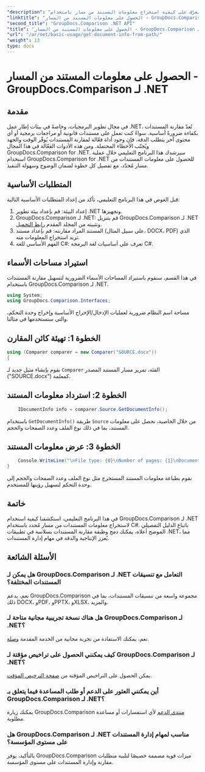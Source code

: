 ```yaml
---
"description": "تعرّف على كيفية استخراج معلومات المستند من مسار باستخدام GroupDocs.Comparison لـ .NET. خطوات سهلة لإدارة المستندات بكفاءة باستخدام C#."
"linktitle": "الحصول على معلومات المستند من المسار - GroupDocs.Comparison لـ .NET"
"second_title": "GroupDocs.Comparison .NET API"
"title": "الحصول على معلومات المستند من المسار - GroupDocs.Comparison لـ .NET"
"url": "/ar/net/basic-usage/get-document-info-from-path/"
"weight": 13
type: docs
---
```

# الحصول على معلومات المستند من المسار - GroupDocs.Comparison لـ .NET

## مقدمة
في مجال تطوير البرمجيات، وخاصةً في بيئات إطار عمل .NET، تُعدّ مقارنة المستندات بكفاءة ضرورةً أساسية. سواءً كنت تعمل على مستندات قانونية أو مراجعات برمجية أو أي محتوى آخر يتطلب الدقة، فإن وجود أداة فعّالة لمقارنة المستندات يُوفّر الوقت والجهد ويُجنّب الأخطاء المحتملة. ومن هذه الأدوات الفعّالة في هذا المجال GroupDocs.Comparison for .NET. سيرشدك هذا البرنامج التعليمي خلال عملية استخدام GroupDocs.Comparison for .NET للحصول على معلومات المستندات من مسار مُحدّد، مع تفصيل كل خطوة لضمان الوضوح وسهولة التنفيذ.
## المتطلبات الأساسية
قبل الغوص في هذا البرنامج التعليمي، تأكد من إعداد المتطلبات الأساسية التالية:
1. إعداد البيئة: قم بإعداد بيئة تطوير .NET وتجهيزها.
2. GroupDocs.Comparison لـ .NET: قم بتنزيل GroupDocs.Comparison لـ .NET وتثبيته من المجلد المقدم [رابط التحميل](https://releases.groupdocs.com/comparison/net/).
3. المستند المراد مقارنته: قم بإعداد مستند (على سبيل المثال، DOCX، PDF) الذي تريد استخراج المعلومات منه.
4. الفهم الأساسي للغة C#: تعرف على أساسيات لغة البرمجة C#.

## استيراد مساحات الأسماء
في هذا القسم، سنقوم باستيراد المساحات الأسماء الضرورية لتسهيل مقارنة المستندات باستخدام GroupDocs.Comparison لـ .NET.
```csharp
using System;
using GroupDocs.Comparison.Interfaces;
```

مساحة اسم النظام ضرورية لعمليات الإدخال/الإخراج الأساسية وإخراج وحدة التحكم، والتي سنستخدمها في مثالنا.

## الخطوة 1: تهيئة كائن المقارن
```csharp
using (Comparer comparer = new Comparer("SOURCE.docx"))
{
```
نقوم بإنشاء مثيل جديد لـ `Comparer` الفئة، تمرير مسار المستند المصدر ("SOURCE.docx") كمعلمة.
## الخطوة 2: استرداد معلومات المستند
```csharp
    IDocumentInfo info = comparer.Source.GetDocumentInfo();
```
باستخدام `GetDocumentInfo()` طريقة `Source` من خلال الخاصية، نحصل على معلومات المستند، بما في ذلك نوع الملف وعدد الصفحات والحجم.
## الخطوة 3: عرض معلومات المستند
```csharp
    Console.WriteLine("\nFile type: {0}\nNumber of pages: {1}\nDocument size: {2} bytes", info.FileType, info.PageCount, info.Size);
}
```
نقوم بطباعة معلومات المستند المستخرج مثل نوع الملف وعدد الصفحات والحجم إلى وحدة التحكم لتسهيل رؤيتها للمستخدم.

## خاتمة
في هذا البرنامج التعليمي، استكشفنا كيفية استخدام GroupDocs.Comparison لـ .NET لاستخراج معلومات المستندات من مسار مُحدد باستخدام C#. باتباع الدليل التفصيلي الموضح أعلاه، يمكنك دمج وظيفة مقارنة المستندات بسلاسة في تطبيقات .NET، مما يُعزز الإنتاجية والدقة في مهام إدارة المستندات.
## الأسئلة الشائعة
### هل يمكن لـ GroupDocs.Comparison لـ .NET التعامل مع تنسيقات المستندات المختلفة؟
نعم، يدعم GroupDocs.Comparison مجموعة واسعة من تنسيقات المستندات، بما في ذلك DOCX، وPDF، وPPTX، وXLSX، والمزيد.
### هل هناك نسخة تجريبية مجانية متاحة لـ GroupDocs.Comparison لـ .NET؟
نعم، يمكنك الاستفادة من تجربة مجانية من الخدمة المقدمة [وصلة](https://releases.groupdocs.com/).
### كيف يمكنني الحصول على تراخيص مؤقتة لـ GroupDocs.Comparison لـ .NET؟
يمكن الحصول على التراخيص المؤقتة من [صفحة الترخيص المؤقت](https://purchase.groupdocs.com/temporary-license/).
### أين يمكنني العثور على الدعم أو طلب المساعدة فيما يتعلق بـ GroupDocs.Comparison لـ .NET؟
يمكنك زيارة GroupDocs.Comparison [منتدى الدعم](https://forum.groupdocs.com/c/comparison/12) لأي استفسارات أو مساعدة مطلوبة.
### هل GroupDocs.Comparison لـ .NET مناسب لمهام إدارة المستندات على مستوى المؤسسة؟
بالتأكيد، يوفر GroupDocs.Comparison ميزات قوية مصممة خصيصًا لتلبية متطلبات مقارنة وإدارة المستندات على مستوى المؤسسة.